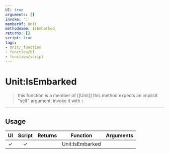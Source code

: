 ```yaml
---
UI: true
arguments: []
invoke: ':'
memberOf: Unit
methodname: IsEmbarked
returns: []
script: true
tags:
- Unit/_function
- function/UI
- function/script
---
```

# Unit:IsEmbarked
> this function is a member of [[Unit]]
> this method expects an implicit "self" argument. invoke it with `:`
-----
## Usage
|  UI | Script | Returns | Function | Arguments |
|:---:|:------:|-------:|:--------:|:---------|
|✓|✓||Unit:IsEmbarked||
